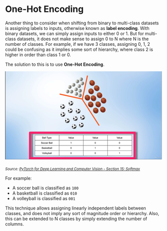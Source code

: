 # One-Hot Encoding

Another thing to consider when shifting from binary to multi-class datasets is assigning labels to inputs, otherwise known as **label encoding**. With binary datasets, we can simply assign inputs to either 0 or 1. But for multi-class datasets, it does not make sense to assign 0 to N where N is the number of classes. For example, if we have 3 classes, assigning 0, 1, 2 could be confusing as it implies some sort of hierarchy, where class 2 is higher in order than class 1 or 0.

The solution to this is to use **One-Hot Encoding**.

![OneHotEncoding-1-1.png](./OneHotEncoding/OneHotEncoding-1-1.png)

<sub><i>Source: [PyTorch for Deep Learning and Computer Vision - Section 15: Softmax](https://www.udemy.com/course/pytorch-for-deep-learning-and-computer-vision)</i></sub>

For example:
* A soccer ball is classified as `100`
* A basketball is classified as `010`
* A volleyball is classified as `001`

This technique allows assigning linearly independent labels between classes, and does not imply any sort of magnitude order or hierarchy. Also, this can be extended to N classes by simply extending the number of columns.
